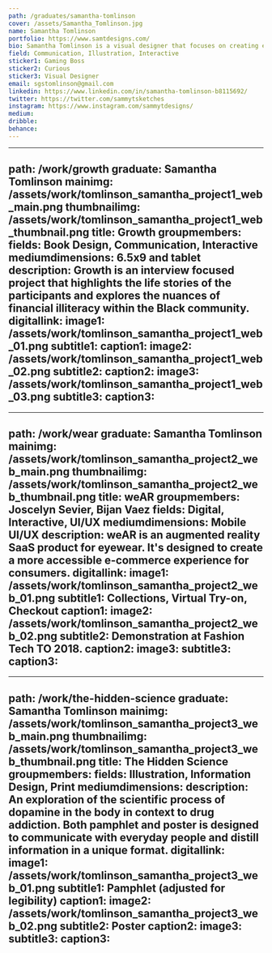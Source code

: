 ```yaml
---
path: /graduates/samantha-tomlinson
cover: /assets/Samantha_Tomlinson.jpg
name: Samantha Tomlinson
portfolio: https://www.samtdesigns.com/
bio: Samantha Tomlinson is a visual designer that focuses on creating empathetic and unique interactions between people and issues in society. From AR technology in fashion to conversing about race and financial growth, Samantha hopes to bridge more diverse topics together to suit the needs of a growing, socially conscious society.
field: Communication, Illustration, Interactive
sticker1: Gaming Boss
sticker2: Curious
sticker3: Visual Designer
email: sgstomlinson@gmail.com
linkedin: https://www.linkedin.com/in/samantha-tomlinson-b8115692/
twitter: https://twitter.com/sammytsketches
instagram: https://www.instagram.com/sammytdesigns/
medium:
dribble:
behance:
---
```


---
path: /work/growth
graduate: Samantha Tomlinson
mainimg: /assets/work/tomlinson_samantha_project1_web_main.png
thumbnailimg: /assets/work/tomlinson_samantha_project1_web_thumbnail.png
title: Growth 
groupmembers:
fields: Book Design, Communication, Interactive
mediumdimensions: 6.5x9 and tablet
description: Growth is an interview focused project that highlights the life stories of the participants and explores the nuances of financial illiteracy within the Black community.
digitallink:
image1: /assets/work/tomlinson_samantha_project1_web_01.png
subtitle1:
caption1:
image2: /assets/work/tomlinson_samantha_project1_web_02.png
subtitle2:
caption2:
image3: /assets/work/tomlinson_samantha_project1_web_03.png
subtitle3:
caption3:
---

---
path: /work/wear
graduate: Samantha Tomlinson
mainimg: /assets/work/tomlinson_samantha_project2_web_main.png
thumbnailimg: /assets/work/tomlinson_samantha_project2_web_thumbnail.png
title: weAR
groupmembers: Joscelyn Sevier, Bijan Vaez
fields: Digital, Interactive, UI/UX
mediumdimensions: Mobile UI/UX
description: weAR is an augmented reality SaaS product for eyewear. It's designed to create a more accessible e-commerce experience for consumers.
digitallink:
image1: /assets/work/tomlinson_samantha_project2_web_01.png
subtitle1: Collections, Virtual Try-on, Checkout
caption1:
image2: /assets/work/tomlinson_samantha_project2_web_02.png
subtitle2: Demonstration at Fashion Tech TO 2018.
caption2:
image3:
subtitle3:
caption3:
---

---
path: /work/the-hidden-science
graduate: Samantha Tomlinson
mainimg: /assets/work/tomlinson_samantha_project3_web_main.png
thumbnailimg: /assets/work/tomlinson_samantha_project3_web_thumbnail.png
title: The Hidden Science
groupmembers:
fields: Illustration, Information Design, Print
mediumdimensions:
description: An exploration of the scientific process of dopamine in the body in context to drug addiction. Both pamphlet and poster is designed to communicate with everyday people and distill information in a unique format.
digitallink:
image1: /assets/work/tomlinson_samantha_project3_web_01.png
subtitle1: Pamphlet (adjusted for legibility)
caption1:
image2: /assets/work/tomlinson_samantha_project3_web_02.png
subtitle2: Poster
caption2:
image3:
subtitle3:
caption3:
---
